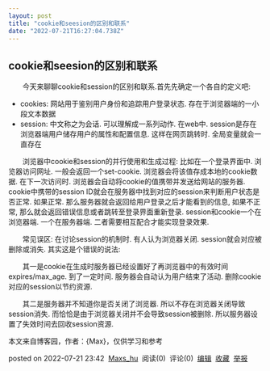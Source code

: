 ```yaml
---
layout: post
title: "cookie和seesion的区别和联系"
date: "2022-07-21T16:27:04.738Z"
---
```

cookie和seesion的区别和联系
--------------------

　　今天来聊聊cookie和session的区别和联系.首先先确定一个各自的定义吧:

*   cookies: 网站用于鉴别用户身份和追踪用户登录状态. 存在于浏览器端的一小段文本数据
*   session: 中文称之为会话. 可以理解成一系列动作. 在web中. session是存在浏览器端用户储存用户的属性和配置信息. 这样在网页跳转时. 全局变量就会一直存在

　　浏览器中cookie和session的并行使用和生成过程: 比如在一个登录界面中. 浏览器访问网址. 一般会返回一个set-cookie. 浏览器会将该值存成本地的cookie数据. 在下一次访问时. 浏览器会自动将cookie的值携带并发送给网站的服务器. cookie中携带的session ID就会在服务器中找到对应的session来判断用户状态是否正常. 如果正常. 那么服务器就会返回给用户登录之后才能看到的信息, 如果不正常, 那么就会返回错误信息或者跳转至登录界面重新登录. session和cookie一个在浏览器端. 一个在服务器端. 二者需要相互配合才能实现登录效果.

　　常见误区: 在讨论session的机制时. 有人认为浏览器关闭. session就会对应被删除或消失. 其实这是个错误的说法:

　　其一是cookie在生成时服务器已经设置好了再浏览器中的有效时间expires/max\_age. 到了一定时间. 服务器会自动认为用户结束了活动. 删除cookie对应的session以节约资源.

　　其二是服务器并不知道你是否关闭了浏览器. 所以不存在浏览器关闭导致session消失. 而恰恰是由于浏览器关闭并不会导致session被删除. 所以服务器设置了失效时间去回收session资源.

本文来自博客园，作者：{Max}，仅供学习和参考

posted on 2022-07-21 23:42  [Maxs\_hu](https://www.cnblogs.com/Max-message/)  阅读(0)  评论(0)  [编辑](https://i.cnblogs.com/EditPosts.aspx?postid=16504079)  [收藏](javascript:void(0))  [举报](javascript:void(0))